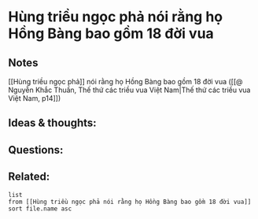 # Hùng triều ngọc phả nói rằng họ Hồng Bàng bao gồm 18 đời vua

## Notes
[[Hùng triều ngọc phả]] nói rằng họ Hồng Bàng bao gồm 18 đời vua ([[@ Nguyễn Khắc Thuần, Thế thứ các triều vua Việt Nam|Thế thứ các triều vua Việt Nam, p14]])

## Ideas & thoughts:


## Questions:


## Related:
```dataview
list
from [[Hùng triều ngọc phả nói rằng họ Hồng Bàng bao gồm 18 đời vua]]
sort file.name asc
```
